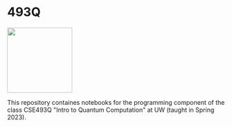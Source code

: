 # 493Q

[<img src="https://qbraid-static.s3.amazonaws.com/logos/Launch_on_qBraid_white.png" width="150">](https://account.qbraid.com?gitHubUrl=https://github.com/qBraid/qbraid-lab-demo.git)

This repository containes notebooks for the programming component of the class CSE493Q "Intro to Quantum Computation" at UW (taught in Spring 2023).
